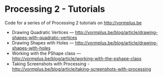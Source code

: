 # Processing 2 - Tutorials

Code for a series of of Processing 2 tutorials on http://vormplus.be

* Drawing Quadratic Vertices — http://vormplus.be/blog/article/drawing-shapes-with-quadratic-vertices
* Drawing Shapes with Holes — http://vormplus.be/blog/article/drawing-shapes-with-holes
* Working with the PShape class — http://vormplus.be/blog/article/working-with-the-pshape-class
* Taking Screenshots with Processing - http://vormplus.be/blog/article/taking-screenshots-with-processing